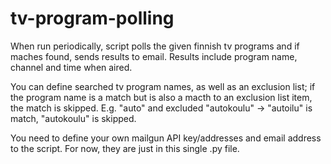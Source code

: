 # tv-program-polling
When run periodically, script polls the given finnish tv programs and if maches found, sends results to email.
Results include program name, channel and time when aired.

You can define searched tv program names, as well as an exclusion list; if the program name is a match but is also a macth to an exclusion list item, the match is skipped. E.g. "auto" and excluded "autokoulu" -> "autoilu" is match, "autokoulu" is skipped.

You need to define your own mailgun API key/addresses and email address to the script. For now, they are just in this single .py file.
